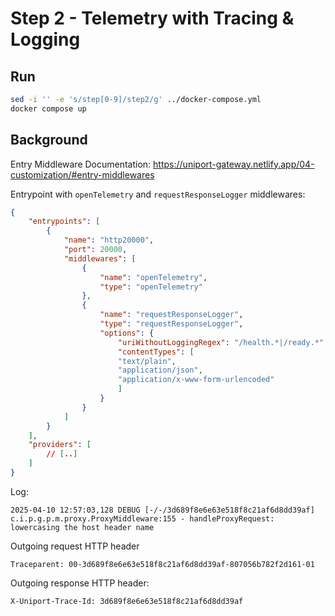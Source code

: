 # Step 2 - Telemetry with Tracing & Logging

## Run

```bash
sed -i '' -e 's/step[0-9]/step2/g' ../docker-compose.yml
docker compose up
```

## Background

Entry Middleware Documentation: <https://uniport-gateway.netlify.app/04-customization/#entry-middlewares>

Entrypoint with `openTelemetry` and `requestResponseLogger` middlewares:

```json
{
    "entrypoints": [
        {
            "name": "http20000",
            "port": 20000,
            "middlewares": [
                {
                    "name": "openTelemetry",
                    "type": "openTelemetry"
                },
                {
                    "name": "requestResponseLogger",
                    "type": "requestResponseLogger",
                    "options": {
                        "uriWithoutLoggingRegex": "/health.*|/ready.*",
                        "contentTypes": [
                        "text/plain",
                        "application/json",
                        "application/x-www-form-urlencoded"
                        ]
                    }
                }
            ]
        }
    ],
    "providers": [
        // [..]
    ]
}
```

Log:

```text
2025-04-10 12:57:03,128 DEBUG [-/-/3d689f8e6e63e518f8c21af6d8dd39af] c.i.p.g.p.m.proxy.ProxyMiddleware:155 - handleProxyRequest: lowercasing the host header name
```

Outgoing request HTTP header

```text
Traceparent: 00-3d689f8e6e63e518f8c21af6d8dd39af-807056b782f2d161-01
```

Outgoing response HTTP header:

```text
X-Uniport-Trace-Id: 3d689f8e6e63e518f8c21af6d8dd39af
```
